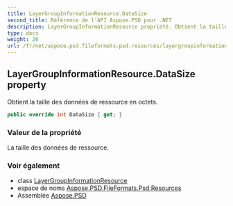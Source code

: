 ```yaml
---
title: LayerGroupInformationResource.DataSize
second_title: Référence de l'API Aspose.PSD pour .NET
description: LayerGroupInformationResource propriété. Obtient la taille des données de ressource en octets.
type: docs
weight: 20
url: /fr/net/aspose.psd.fileformats.psd.resources/layergroupinformationresource/datasize/
---
```

## LayerGroupInformationResource.DataSize property

Obtient la taille des données de ressource en octets.

```csharp
public override int DataSize { get; }
```

### Valeur de la propriété

La taille des données de ressource.

### Voir également

* class [LayerGroupInformationResource](../)
* espace de noms [Aspose.PSD.FileFormats.Psd.Resources](../../layergroupinformationresource/)
* Assemblée [Aspose.PSD](../../../)



